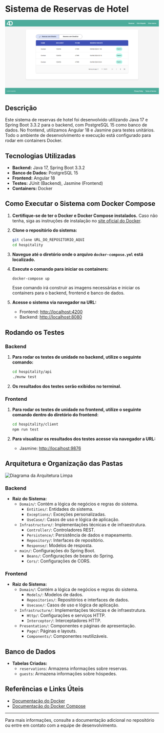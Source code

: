 # Sistema de Reservas de Hotel
![Imagem do Sistema](https://github.com/Evertonslv/hospitality/blob/main/system-image.png)

## Descrição

Este sistema de reservas de hotel foi desenvolvido utilizando Java 17 e Spring Boot 3.3.2 para o backend, com PostgreSQL 15 como banco de dados. No frontend, utilizamos Angular 18 e Jasmine para testes unitários. Todo o ambiente de desenvolvimento e execução está configurado para rodar em containers Docker.

## Tecnologias Utilizadas

- **Backend:** Java 17, Spring Boot 3.3.2
- **Banco de Dados:** PostgreSQL 15
- **Frontend:** Angular 18
- **Testes:** JUnit (Backend), Jasmine (Frontend)
- **Containers:** Docker

## Como Executar o Sistema com Docker Compose

1. **Certifique-se de ter o Docker e Docker Compose instalados.** Caso não tenha, siga as instruções de instalação no [site oficial do Docker](https://docs.docker.com/get-docker/).

2. **Clone o repositório do sistema:**

    ```bash
    git clone URL_DO_REPOSITORIO_AQUI
    cd hospitality
    ```

3. **Navegue até o diretório onde o arquivo `docker-compose.yml` está localizado.**

4. **Execute o comando para iniciar os containers:**

    ```bash
    docker-compose up
    ```

   Esse comando irá construir as imagens necessárias e iniciar os containers para o backend, frontend e banco de dados.

5. **Acesse o sistema via navegador na URL:**

    - Frontend: [http://localhost:4200](http://localhost:4200)
    - Backend: [http://localhost:8080](http://localhost:8080)

## Rodando os Testes

### Backend

1. **Para rodar os testes de unidade no backend, utilize o seguinte comando:**

    ```bash
    cd hospitality/api
    ./mvnw test
    ```

2. **Os resultados dos testes serão exibidos no terminal.**


### Frontend

1. **Para rodar os testes de unidade no frontend, utilize o seguinte comando dentro do diretório do frontend:**

    ```bash
    cd hospitality/client
    npm run test
    ```

2. **Para visualizar os resultados dos testes acesse via navegador a URL:**
    - Jasmine: [http://localhost:9876](http://localhost:9876)

## Arquitetura e Organização das Pastas

![Diagrama da Arquitetura Limpa](URL_DO_DIAGRAMA_AQUI)

### Backend

- **Raiz do Sistema:**
  - `Domain/`: Contém a lógica de negócios e regras do sistema.
    - `Entities/`: Entidades do sistema.
    - `Exceptions/`: Exceções personalizadas.
    - `UseCase/`: Casos de uso e lógica de aplicação.
  - `Infrastructure/`: Implementações técnicas e de infraestrutura.
    - `Controller/`: Controladores REST.
    - `Persistence/`: Persistência de dados e mapeamento.
    - `Repository/`: Interfaces de repositório.
    - `Response/`: Modelos de resposta.
  - `main/`: Configurações do Spring Boot.
    - `Beans/`: Configurações de beans do Spring.
    - `Cors/`: Configurações de CORS.

### Frontend

- **Raiz do Sistema:**
  - `Domain/`: Contém a lógica de negócios e regras do sistema.
    - `Models/`: Modelos de dados.
    - `Repositories/`: Repositórios e interfaces de dados.
    - `Usecase/`: Casos de uso e lógica de aplicação.
  - `Infrastructure/`: Implementações técnicas e de infraestrutura.
    - `Http/`: Configurações e serviços HTTP.
    - `Interceptor/`: Interceptadores HTTP.
  - `Presentation/`: Componentes e páginas de apresentação.
    - `Page/`: Páginas e layouts.
    - `Components/`: Componentes reutilizáveis.

## Banco de Dados

- **Tabelas Criadas:**
  - `reservations`: Armazena informações sobre reservas.
  - `guests`: Armazena informações sobre hóspedes.

## Referências e Links Úteis

- [Documentação do Docker](https://docs.docker.com/get-docker/)
- [Documentação do Docker Compose](https://docs.docker.com/compose/)

---

Para mais informações, consulte a documentação adicional no repositório ou entre em contato com a equipe de desenvolvimento.

